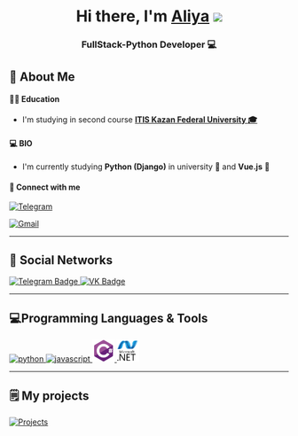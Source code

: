 <h1 align="center">Hi there, I'm <a href="https://AliyaRazyapova.github.io/" target="_blank">Aliya</a>
<img src="https://github.com/blackcater/blackcater/raw/main/images/Hi.gif" height="32"/></h1>
<h3 align="center">FullStack-Python Developer 💻</h3>

## 🌱 About Me


#### 👩‍🎓 Education

- I'm studying in second course **<a href='https://kpfu.ru/itis' target="_blank">ITIS Kazan Federal University :mortar_board:</a>**

#### 💻 BIO

- I'm currently studying **Python (Django)** in university :snake: and **Vue.js** 🎾

#### 💌 Connect with me

<a href='https://t.me/a_rz_aliya' target="_blank">![Telegram](https://img.shields.io/badge/Telegram-2CA5E0?style=for-the-badge&logo=telegram&logoColor=white)</a>

<a href="mailto:2458750@gmail.com" target="blank">![Gmail](https://img.shields.io/badge/Gmail-D14836?style=for-the-badge&logo=gmail&logoColor=white)</a>

<hr></hr>

## 🤝 Social Networks
<p align="left"> 
    <a href="https://t.me/a_rz_aliya">
      <img src="https://camo.githubusercontent.com/23769702d6ec4634238509960554e0b7f2dc347614e708cbd68b0715fb75affb/68747470733a2f2f63646e2d69636f6e732d706e672e666c617469636f6e2e636f6d2f3531322f323131312f323131313634362e706e67" width="40" height="40" alt="Telegram Badge" data-canonical-src="https://cdn-icons-png.flaticon.com/512/2111/2111646.png" style="max-width: 100%;">
    </a>
    <a href="https://vk.com/id330581895" rel="nofollow">
      <img src="https://camo.githubusercontent.com/e8005e7cba12a7d7a844030ba9a19259bf56e6b5e921b4053aa82f7a7b38fe60/68747470733a2f2f63646e2d69636f6e732d706e672e666c617469636f6e2e636f6d2f3531322f3134352f3134353831332e706e67" width="40" height="40" alt="VK Badge" data-canonical-src="https://cdn-icons-png.flaticon.com/512/145/145813.png" style="max-width: 100%;">
    </a>
</p>

<hr></hr>

## 💻Programming Languages & Tools

<p align="left">
    <a href="https://www.python.org" target="_blank" rel="noreferrer">
        <img src="https://www.vectorlogo.zone/logos/python/python-icon.svg" alt="python" width="40" height="40"/>
    </a>
    <a href="https://www.javascript.com/" target="_blank" rel="noreferrer">
        <img src="https://www.vectorlogo.zone/logos/javascript/javascript-icon.svg" alt="javascript" width="40" height="40"/>
    </a>
    <a href="https://www.w3schools.com/cs/" target="_blank" rel="noreferrer"> 
        <img src="https://raw.githubusercontent.com/devicons/devicon/master/icons/csharp/csharp-original.svg" alt="csharp" width="40" height="40"/> 
    </a>
    <a href="https://dotnet.microsoft.com/" target="_blank" rel="noreferrer"> 
        <img src="https://raw.githubusercontent.com/devicons/devicon/master/icons/dot-net/dot-net-original-wordmark.svg" alt="dotnet" width="40" height="40"/> 
    </a>

<hr></hr>

## 🗒️ My projects 
<a href='https://AliyaRazyapova.github.io/' target="_blank">![Projects](https://img.shields.io/static/v1.svg?label=Projects&message=CLICKME&color=blue)</a>
